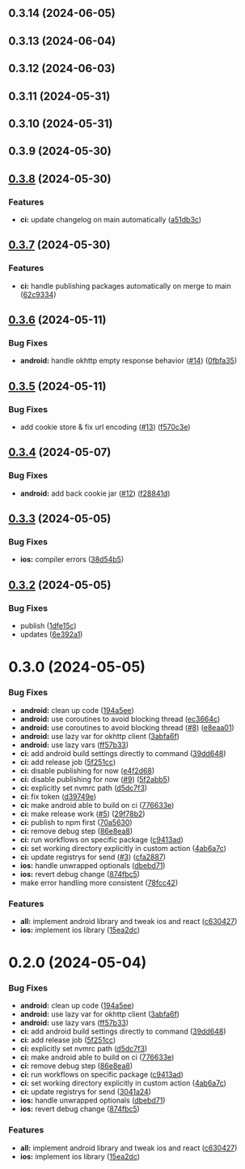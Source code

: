

## 0.3.14 (2024-06-05)

## 0.3.13 (2024-06-04)

## 0.3.12 (2024-06-03)

## 0.3.11 (2024-05-31)

## 0.3.10 (2024-05-31)

## 0.3.9 (2024-05-30)

## [0.3.8](https://github.com/candlefinance/oss/compare/v0.3.7...v0.3.8) (2024-05-30)


### Features

* **ci:** update changelog on main automatically ([a51db3c](https://github.com/candlefinance/oss/commit/a51db3ce4a388775c8d05492543175ea26ea6143))


## [0.3.7](https://github.com/candlefinance/oss/compare/v0.3.6...v0.3.7) (2024-05-30)


### Features

* **ci:** handle publishing packages automatically on merge to main ([62c9334](https://github.com/candlefinance/oss/commit/62c933412e46958e8aad02269ce7accd798395f4))


## [0.3.6](https://github.com/candlefinance/oss/compare/v0.3.5...v0.3.6) (2024-05-11)


### Bug Fixes

* **android:** handle okhttp empty response behavior ([#14](https://github.com/candlefinance/oss/issues/14)) ([0fbfa35](https://github.com/candlefinance/oss/commit/0fbfa35c90a048998a2f16f6fb3b0a0a46972998))

## [0.3.5](https://github.com/candlefinance/oss/compare/v0.3.4...v0.3.5) (2024-05-11)


### Bug Fixes

* add cookie store & fix url encoding ([#13](https://github.com/candlefinance/oss/issues/13)) ([f570c3e](https://github.com/candlefinance/oss/commit/f570c3e92fb9c1d1f2f5b2039d342a199ac36a3d))

## [0.3.4](https://github.com/candlefinance/oss/compare/v0.3.3...v0.3.4) (2024-05-07)


### Bug Fixes

* **android:** add back cookie jar ([#12](https://github.com/candlefinance/oss/issues/12)) ([f28841d](https://github.com/candlefinance/oss/commit/f28841d6e39e285aaa605db208a3bd0269abf3d1))

## [0.3.3](https://github.com/candlefinance/oss/compare/v0.3.2...v0.3.3) (2024-05-05)


### Bug Fixes

* **ios:** compiler errors ([38d54b5](https://github.com/candlefinance/oss/commit/38d54b53da2ad47e318fb8b0bb4fc038dc10216a))

## [0.3.2](https://github.com/candlefinance/oss/compare/v0.3.0...v0.3.2) (2024-05-05)


### Bug Fixes

* publish ([1dfe15c](https://github.com/candlefinance/oss/commit/1dfe15cb86cf60bc74d7ee65df4758e37459ae9b))
* updates ([6e392a1](https://github.com/candlefinance/oss/commit/6e392a17b045588e10d159a33a0ec75834afd417))

# 0.3.0 (2024-05-05)


### Bug Fixes

* **android:** clean up code ([194a5ee](https://github.com/candlefinance/oss/commit/194a5ee7494f918cba34f0cafaf0991b767ca15e))
* **android:** use coroutines to avoid blocking thread ([ec3664c](https://github.com/candlefinance/oss/commit/ec3664cc8cb2e3079886b40f562e478a676cbc2b))
* **android:** use coroutines to avoid blocking thread ([#8](https://github.com/candlefinance/oss/issues/8)) ([e8eaa01](https://github.com/candlefinance/oss/commit/e8eaa01965d8b4a2cef0b0a0281e3e9117be9047))
* **android:** use lazy var for okhttp client ([3abfa6f](https://github.com/candlefinance/oss/commit/3abfa6f3115d58b311b3c9abb9275b10b879d604))
* **android:** use lazy vars ([ff57b33](https://github.com/candlefinance/oss/commit/ff57b336753fdb009cce1ed8bc3ad382a2e14131))
* **ci:** add android build settings directly to command ([39dd648](https://github.com/candlefinance/oss/commit/39dd6480e6b3553f621806357d7c4271f53ca345))
* **ci:** add release job ([5f251cc](https://github.com/candlefinance/oss/commit/5f251cc96ea10c08a567e90dc8a395e2aeb23ff6))
* **ci:** disable publishing for now ([e4f2d68](https://github.com/candlefinance/oss/commit/e4f2d68e7250aa308b5750434432972811cff6a1))
* **ci:** disable publishing for now ([#9](https://github.com/candlefinance/oss/issues/9)) ([5f2abb5](https://github.com/candlefinance/oss/commit/5f2abb5e6f5570e0dd2e2d647697be236ac2ea81))
* **ci:** explicitly set nvmrc path ([d5dc7f3](https://github.com/candlefinance/oss/commit/d5dc7f3e470147921cd43080c3dd8301e44feb78))
* **ci:** fix token ([d39749e](https://github.com/candlefinance/oss/commit/d39749e72ace462168bf48ad83a1b8c4d33e2b9c))
* **ci:** make android able to build on ci ([776633e](https://github.com/candlefinance/oss/commit/776633eebcab1b17635cc1a8a757597061a57e71))
* **ci:** make release work ([#5](https://github.com/candlefinance/oss/issues/5)) ([29f78b2](https://github.com/candlefinance/oss/commit/29f78b2aa8b1951ae1ff56fc9a1d8e652a21b8da))
* **ci:** publish to npm first ([70a5630](https://github.com/candlefinance/oss/commit/70a563074a9df520fe9cbde87b59c167ac151bfd))
* **ci:** remove debug step ([86e8ea8](https://github.com/candlefinance/oss/commit/86e8ea816aa951ca5b1f6d74be1a51ebe3ef3943))
* **ci:** run workflows on specific package ([c9413ad](https://github.com/candlefinance/oss/commit/c9413ade0d31e860ebb985840aa587163e490524))
* **ci:** set working directory explicitly in custom action ([4ab6a7c](https://github.com/candlefinance/oss/commit/4ab6a7c7b32fa4eba87743559d706e66aa2482d4))
* **ci:** update registrys for send ([#3](https://github.com/candlefinance/oss/issues/3)) ([cfa2887](https://github.com/candlefinance/oss/commit/cfa2887d836dba8332d7769ab34db3e2ae02e723))
* **ios:** handle unwrapped optionals ([dbebd71](https://github.com/candlefinance/oss/commit/dbebd71f0b7292e215f7f22f9c9d0eb6594677d4))
* **ios:** revert debug change ([874fbc5](https://github.com/candlefinance/oss/commit/874fbc50c2d6e40c4d58d324a80cafd166cf1852))
* make error handling more consistent ([78fcc42](https://github.com/candlefinance/oss/commit/78fcc425c04ab6815aa00ff14b4512a7860d2892))


### Features

* **all:** implement android library and tweak ios and react ([c630427](https://github.com/candlefinance/oss/commit/c6304279e0e9576b4a98982e0a96dc0335d44cc7))
* **ios:** implement ios library ([15ea2dc](https://github.com/candlefinance/oss/commit/15ea2dc77070ca8345fe905e63c6f85b2922b471))

# 0.2.0 (2024-05-04)


### Bug Fixes

* **android:** clean up code ([194a5ee](https://github.com/candlefinance/oss/commit/194a5ee7494f918cba34f0cafaf0991b767ca15e))
* **android:** use lazy var for okhttp client ([3abfa6f](https://github.com/candlefinance/oss/commit/3abfa6f3115d58b311b3c9abb9275b10b879d604))
* **android:** use lazy vars ([ff57b33](https://github.com/candlefinance/oss/commit/ff57b336753fdb009cce1ed8bc3ad382a2e14131))
* **ci:** add android build settings directly to command ([39dd648](https://github.com/candlefinance/oss/commit/39dd6480e6b3553f621806357d7c4271f53ca345))
* **ci:** add release job ([5f251cc](https://github.com/candlefinance/oss/commit/5f251cc96ea10c08a567e90dc8a395e2aeb23ff6))
* **ci:** explicitly set nvmrc path ([d5dc7f3](https://github.com/candlefinance/oss/commit/d5dc7f3e470147921cd43080c3dd8301e44feb78))
* **ci:** make android able to build on ci ([776633e](https://github.com/candlefinance/oss/commit/776633eebcab1b17635cc1a8a757597061a57e71))
* **ci:** remove debug step ([86e8ea8](https://github.com/candlefinance/oss/commit/86e8ea816aa951ca5b1f6d74be1a51ebe3ef3943))
* **ci:** run workflows on specific package ([c9413ad](https://github.com/candlefinance/oss/commit/c9413ade0d31e860ebb985840aa587163e490524))
* **ci:** set working directory explicitly in custom action ([4ab6a7c](https://github.com/candlefinance/oss/commit/4ab6a7c7b32fa4eba87743559d706e66aa2482d4))
* **ci:** update registrys for send ([3041a24](https://github.com/candlefinance/oss/commit/3041a24817a04e6f3720e22dcf10b21728a77d57))
* **ios:** handle unwrapped optionals ([dbebd71](https://github.com/candlefinance/oss/commit/dbebd71f0b7292e215f7f22f9c9d0eb6594677d4))
* **ios:** revert debug change ([874fbc5](https://github.com/candlefinance/oss/commit/874fbc50c2d6e40c4d58d324a80cafd166cf1852))


### Features

* **all:** implement android library and tweak ios and react ([c630427](https://github.com/candlefinance/oss/commit/c6304279e0e9576b4a98982e0a96dc0335d44cc7))
* **ios:** implement ios library ([15ea2dc](https://github.com/candlefinance/oss/commit/15ea2dc77070ca8345fe905e63c6f85b2922b471))